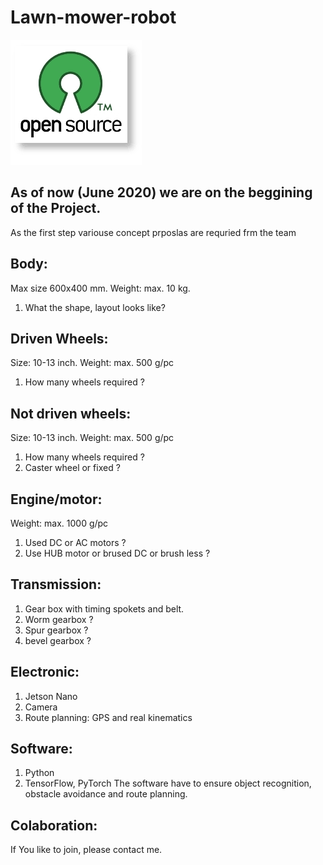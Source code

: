 # Lawn-mower-robot
![alt text](https://github.com/steger123/Lawn-mower-robot/blob/master/pics/openLogo.png)

## As of now (June 2020) we are on the beggining of the Project.

As the first step variouse concept prposlas are requried frm the team

## Body:
Max size 600x400 mm. Weight: max. 10 kg.
1. What the shape, layout looks like?

## Driven Wheels:
Size: 10-13 inch. Weight: max. 500 g/pc
1.	How many wheels required ?

## Not driven wheels:
Size: 10-13 inch. Weight: max. 500 g/pc
1.	How many wheels required ?
2.	Caster wheel or fixed ?

## Engine/motor:
Weight: max. 1000 g/pc
1. Used DC or AC motors ?
2. Use HUB motor or brused DC or brush less ?

## Transmission:
1.	Gear box with timing spokets and belt.
2.  Worm gearbox ?
3.  Spur gearbox ?
3.  bevel gearbox ?

## Electronic:
1.	Jetson Nano
2.  Camera
3.	Route planning: GPS and real kinematics

## Software:
1. Python
2. TensorFlow, PyTorch
The software have to ensure object recognition, obstacle avoidance and route planning.

## Colaboration:
If You like to join, please contact me.
